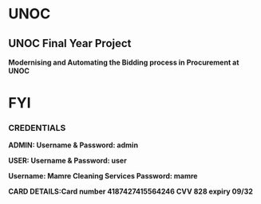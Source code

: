 # UNOC
## UNOC Final Year Project
**Modernising and Automating the Bidding process in Procurement at UNOC**

# FYI

### CREDENTIALS 
**ADMIN: Username & Password: admin**

**USER: Username & Password: user**

**Username: Mamre Cleaning Services Password: mamre**

**CARD DETAILS:Card number 4187427415564246 CVV 828 expiry 09/32**